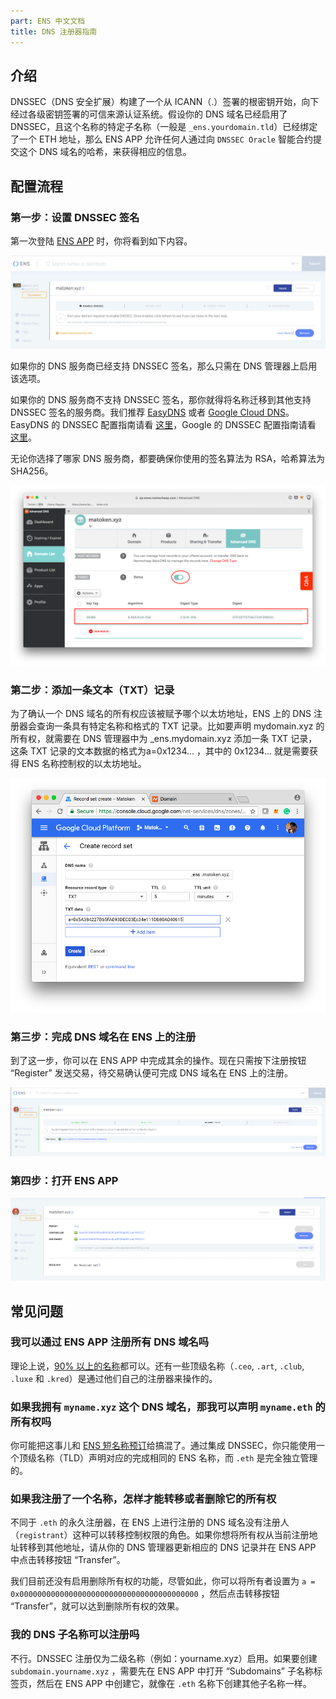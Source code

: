 ```yaml
---
part: ENS 中文文档
title: DNS 注册器指南 
---
```


## 介绍

DNSSEC（DNS 安全扩展）构建了一个从 ICANN（.）签署的根密钥开始，向下经过各级密钥签署的可信来源认证系统。假设你的 DNS 域名已经启用了 DNSSEC，且这个名称的特定子名称（一般是 `_ens.yourdomain.tld`）已经绑定了一个 ETH 地址，那么 ENS APP 允许任何人通过向 `DNSSEC Oracle` 智能合约提交这个 DNS 域名的哈希，来获得相应的信息。

## 配置流程

### 第一步：设置 DNSSEC 签名

第一次登陆 [ENS APP](https://app.ens.domains/) 时，你将看到如下内容。

![step1: dnnsec not enabled](/images/docs/dnssec_step1.png)

如果你的 DNS 服务商已经支持 DNSSEC 签名，那么只需在 DNS 管理器上启用该选项。

如果你的 DNS 服务商不支持 DNSSEC 签名，那你就得将名称迁移到其他支持 DNSSEC 签名的服务商。我们推荐 [EasyDNS](https://www.easydns.com) 或者 [Google Cloud DNS](https://cloudplatform.googleblog.com/2017/11/DNSSEC-now-available-in-Cloud-DNS.html)。EasyDNS 的 DNSSEC 配置指南请看 [这里](https://fusion.easydns.com/Knowledgebase/Article/View/18/7/dnssec)，Google 的 DNSSEC 配置指南请看 [这里](https://cloud.google.com/dns/dnssec-config)。

无论你选择了哪家 DNS 服务商，都要确保你使用的签名算法为 RSA，哈希算法为 SHA256。

![sha\|690x468](/images/docs/dnssec_sha.png)

### 第二步：添加一条文本（TXT）记录

为了确认一个 DNS 域名的所有权应该被赋予哪个以太坊地址，ENS 上的 DNS 注册器会查询一条具有特定名称和格式的 TXT 记录。比如要声明 mydomain.xyz 的所有权，就需要在 DNS 管理器中为 \_ens.mydomain.xyz 添加一条 TXT 记录，这条 TXT 记录的文本数据的格式为a=0x1234... ，其中的 0x1234... 就是需要获得 ENS 名称控制权的以太坊地址。

![step2: add text](/images/docs/dnssec_step2.png)

### 第三步：完成 DNS 域名在 ENS 上的注册

到了这一步，你可以在 ENS APP 中完成其余的操作。现在只需按下注册按钮 “Register” 发送交易，待交易确认便可完成 DNS 域名在 ENS 上的注册。

![step3: owner submit proof](/images/docs/dnssec_step3.png)

### 第四步：打开 ENS APP 

![step4: owner](/images/docs/dnssec_step4.png)

## 常见问题

### 我可以通过 ENS APP 注册所有 DNS 域名吗

理论上说，[90% 以上的名称](https://medium.com/the-ethereum-name-service/upcoming-changes-to-the-ens-root-a1b78fd52b38)都可以。还有一些顶级名称（`.ceo`, `.art`, `.club`, `.luxe` 和 `.kred`）是通过他们自己的注册器来操作的。

### 如果我拥有 `myname.xyz` 这个 DNS 域名，那我可以声明 `myname.eth` 的所有权吗

你可能把这事儿和 [ENS 短名称预订](https://medium.com/the-ethereum-name-service/timeline-for-3-6-character-name-reservation-auction-and-instant-registrations-e39aa2f89dc9)给搞混了。通过集成 DNSSEC，你只能使用一个顶级名称（TLD）声明对应的完成相同的 ENS 名称，而 `.eth` 是完全独立管理的。

### 如果我注册了一个名称，怎样才能转移或者删除它的所有权

不同于 `.eth` 的永久注册器，在 ENS 上进行注册的 DNS 域名没有注册人（`registrant`）这种可以转移控制权限的角色。如果你想将所有权从当前注册地址转移到其他地址，请从你的 DNS 管理器更新相应的 DNS 记录并在 ENS APP 中点击转移按钮 “Transfer”。

我们目前还没有启用删除所有权的功能，尽管如此，你可以将所有者设置为 `a = 0x0000000000000000000000000000000000000000` ，然后点击转移按钮 “Transfer”，就可以达到删除所有权的效果。

### 我的 DNS 子名称可以注册吗

不行。DNSSEC 注册仅为二级名称（例如：yourname.xyz）启用。如果要创建 `subdomain.yourname.xyz` ，需要先在 ENS APP 中打开 “Subdomains” 子名称标签页，然后在 ENS APP 中创建它，就像在 `.eth` 名称下创建其他子名称一样。
